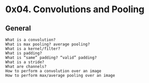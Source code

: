 # 0x04. Convolutions and Pooling

## General

    What is a convolution?
    What is max pooling? average pooling?
    What is a kernel/filter?
    What is padding?
    What is “same” padding? “valid” padding?
    What is a stride?
    What are channels?
    How to perform a convolution over an image
    How to perform max/average pooling over an image
